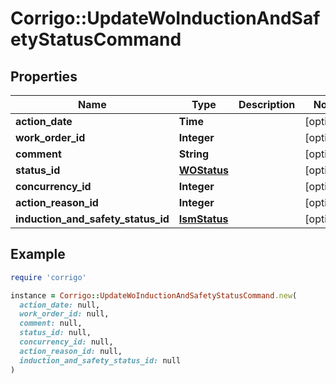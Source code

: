 # Corrigo::UpdateWoInductionAndSafetyStatusCommand

## Properties

| Name | Type | Description | Notes |
| ---- | ---- | ----------- | ----- |
| **action_date** | **Time** |  | [optional] |
| **work_order_id** | **Integer** |  | [optional] |
| **comment** | **String** |  | [optional] |
| **status_id** | [**WOStatus**](WOStatus.md) |  | [optional] |
| **concurrency_id** | **Integer** |  | [optional] |
| **action_reason_id** | **Integer** |  | [optional] |
| **induction_and_safety_status_id** | [**IsmStatus**](IsmStatus.md) |  | [optional] |

## Example

```ruby
require 'corrigo'

instance = Corrigo::UpdateWoInductionAndSafetyStatusCommand.new(
  action_date: null,
  work_order_id: null,
  comment: null,
  status_id: null,
  concurrency_id: null,
  action_reason_id: null,
  induction_and_safety_status_id: null
)
```

